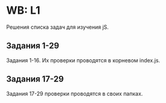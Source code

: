 # WB: L1

Решения списка задач для изучения jS.

## Задания 1-29

Задания 1-16. Их проверки проводятся в корневом index.js.

## Задания 17-29

Задания 17-29 проверки проводятся в своих папках.